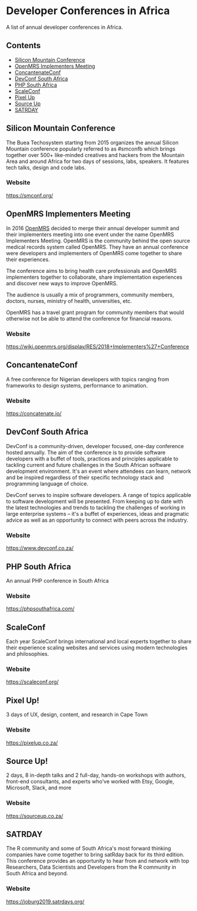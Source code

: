 # Developer Conferences in Africa
A list of annual developer conferences in Africa.  

## Contents
- [Silicon Mountain Conference](#silicon-mountain-conference)
- [OpenMRS Implementers Meeting](#openmrs-implementers-meeting)
- [ConcantenateConf](#concantenateconf)
- [DevConf South Africa](#devconf-south-africa)
- [PHP South Africa](#php-south-africa)
- [ScaleConf](#scaleconf)
- [Pixel Up](#pixel-up)
- [Source Up](#source-up)
- [SATRDAY](#satrday)

## Silicon Mountain Conference

The Buea Techosystem starting from 2015 organizes the annual Silicon Mountain conference popularly referred to as #smconfb which brings together over 500+ like-minded creatives and hackers from the Mountain Area and around Africa for two days of sessions, labs, speakers. It features tech talks, design and code labs.

### Website
https://smconf.org/

## OpenMRS Implementers Meeting

In 2016 [OpenMRS](https://openmrs.org) decided to merge their annual developer summit and their implementers meeting into one event under the name OpenMRS Implementers Meeting. OpenMRS is the community behind the open source medical records system called OpenMRS. They have an annual conference were developers and implementers of OpenMRS come together to share their experiences. 

The conference aims to bring health care professionals and OpenMRS implementers together to collaborate, share implementation experiences and discover new ways to improve OpenMRS.

The audience is usually a mix of programmers, community members, doctors, nurses, ministry of health, universities, etc.

OpenMRS has a travel grant program for community members that would otherwise not be able to attend the conference for financial reasons.

### Website
https://wiki.openmrs.org/display/RES/2018+Implementers%27+Conference


## ConcantenateConf

A free conference for Nigerian developers with topics ranging from frameworks to design systems, performance to animation.

### Website

https://concatenate.io/


## DevConf South Africa

DevConf is a community-driven, developer focused, one-day conference hosted annually. The aim of the conference is to provide software developers with a buffet of tools, practices and principles applicable to tackling current and future challenges in the South African software development environment. It's an event where attendees can learn, network and be inspired regardless of their specific technology stack and programming language of choice.

DevConf serves to inspire software developers. A range of topics applicable to software development will be presented. From keeping up to date with the latest technologies and trends to tackling the challenges of working in large enterprise systems – it's a buffet of experiences, ideas and pragmatic advice as well as an opportunity to connect with peers across the industry.

### Website

https://www.devconf.co.za/

## PHP South Africa

An annual PHP conference in South Africa

### Website

https://phpsouthafrica.com/

## ScaleConf

Each year ScaleConf brings international and local experts together to share their experience scaling websites and services using modern technologies and philosophies.

### Website

https://scaleconf.org/


## Pixel Up!

3 days of UX, design, content, and research in Cape Town

### Website

https://pixelup.co.za/

## Source Up!

2 days, 8 in-depth talks and 2 full-day, hands-on workshops with authors, front-end consultants, and experts who've worked with Etsy, Google, Microsoft, Slack, and more

### Website

https://sourceup.co.za/

## SATRDAY

The R community and some of South Africa's most forward thinking companies have come together to bring satRday back for its third edition. This conference provides an opportunity to hear from and network with top Researchers, Data Scientists and Developers from the R community in South Africa and beyond.

### Website

https://joburg2019.satrdays.org/